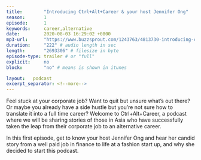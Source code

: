```yaml
---
title:        "Introducing Ctrl+Alt+Career & your host Jennifer Ong"
season:       1
episode:      1
keywords:     career,alternative
date:         2020-08-03 16:29:02 +0800
mp3-url:      "https://www.buzzsprout.com/1243763/4813730-introducing-ctrl-alt-career-your-host-jennifer-ong.mp3?blob_id=19147916"
duration:     "222" # audio length in sec
length:       "2693306" # filesize in byte
episode-type: trailer # or "full"
explicit:     no
block:        "no" # means is shown in itunes

layout:   podcast
excerpt_separator: <!--more-->
---
```

Feel stuck at your corporate job? Want to quit but unsure what’s out there? Or maybe you already have a side hustle but you’re not sure how to translate it into a full time career? Welcome to Ctrl+Alt+Career, a podcast where we will be sharing stories of those in Asia who have successfully taken the leap from their corporate job to an alternative career. 
<!--more-->
In this first episode, get to know your host Jennifer Ong and hear her candid story from a well paid job in finance to life at a fashion start up, and why she decided to start this podcast.